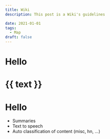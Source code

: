```yaml
---
title: Wiki
description: This post is a Wiki's guidelines

date: 2021-01-01
tags: 
  - Map
draft: false
---
```



# Hello

<h1>{{ text }}</h1>

# Hello

- Summaries
- Text to speech
- Auto classification of content (misc, hn, ...)